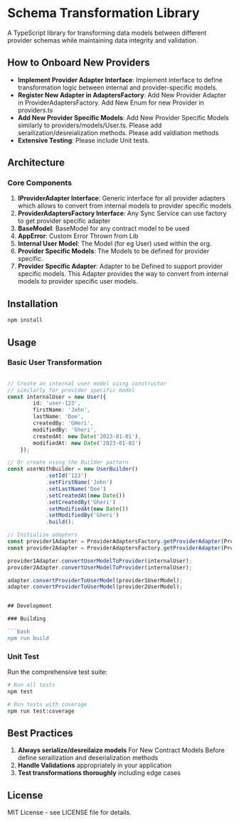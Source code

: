 # Schema Transformation Library

A TypeScript library for transforming data models between different provider schemas while maintaining data integrity and validation.

## How to Onboard New Providers

- **Implement Provider Adapter Interface**: Implement interface to define transformation logic between internal and provider-specific models.
- **Register New Adapter in AdaptersFactory**: Add New Provider Adapter in ProviderAdaptersFactory. Add New Enum for new Provider in providers.ts
- **Add New Provider Specific Models**: Add New Provider Specific Models similarly to providers/models/User.ts. Please add serailization/desreialization methods. Please add valdiation methods
- **Extensive Testing**: Please include Unit tests.

## Architecture

### Core Components

1. **IProviderAdapter Interface**: Generic interface for all provider adapters which allows to convert from internal models to provider specific models
2. **ProviderAdaptersFactory Interface**: Any Sync Service can use factory to get provider specific adapter
3. **BaseModel**: BaseModel for any contract model to be used
4. **AppError**: Custom Error Thrown from Lib
5. **Internal User Model**: The Model (for eg User) used within the org.
6. **Provider Specific Models**: The Models to be defined for provider specific.
7. **Provider Specific Adapter**: Adapter to be Defined to support provider specific models. This Adapter provides the way to convert from internal models to provider specific user models.

## Installation

```bash
npm install
```

## Usage

### Basic User Transformation

```typescript

// Create an internal user model using constructor
// similarly for provider specific model
const internalUser = new User({
        id: 'user-123',
        firstName: 'John',
        lastName: 'Doe',
        createdBy: 'GHeri',
        modifiedBy: 'Gheri',
        createdAt: new Date('2023-01-01'),
        modifiedAt: new Date('2023-01-02')
    });

// Or create using the Builder pattern
const userWithBuilder = new UserBuilder()
            .setId('123')
            .setFirstName('John')
            .setLastName('Doe')
            .setCreatedAt(new Date())
            .setCreatedBy('Gheri')
            .setModifiedAt(new Date())
            .setModifiedBy('Gheri')
            .build();

// Initialize adapters
const provider1Adapter = ProviderAdaptersFactory.getProviderAdapter(Provider1, Version1)
const provider2Adapter = ProviderAdaptersFactory.getProviderAdapter(Provider2, Version1)

provider1Adapter.convertUserModelToProvider(internalUser);
provider2Adapter.convertUserModelToProvider(internalUser);

adapter.convertProviderToUserModel(provider1UserModel);
adapter.convertProviderToUserModel(provider2UserModel);


## Development

### Building

```bash
npm run build
```

### Unit Test

Run the comprehensive test suite:

```bash
# Run all tests
npm test

# Run tests with coverage
npm run test:coverage

```

## Best Practices

1. **Always serialize/desreilaize models** For New Contract Models Before define serailization and deserialization methods
2. **Handle Validations** appropriately in your application
3. **Test transformations thoroughly** including edge cases


## License

MIT License - see LICENSE file for details. 